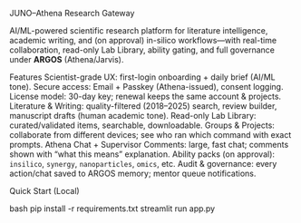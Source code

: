 JUNO–Athena Research Gateway

AI/ML-powered scientific research platform for literature intelligence, academic writing, and (on approval) in-silico workflows—with real-time collaboration, read-only Lab Library, ability gating, and full governance under **ARGOS** (Athena/Jarvis).

Features
Scientist-grade UX: first-login onboarding + daily brief (AI/ML tone).
Secure access: Email + Passkey (Athena-issued), consent logging.
License model: 30-day key; renewal keeps the same account & projects.
Literature & Writing: quality-filtered (2018–2025) search, review builder, manuscript drafts (human academic tone).
Read-only Lab Library: curated/validated items, searchable, downloadable.
Groups & Projects: collaborate from different devices; see who ran which command with exact prompts.
Athena Chat + Supervisor Comments: large, fast chat; comments shown with “what this means” explanation.
Ability packs (on approval): `insilico`, `synergy`, `nanoparticles`, `omics`, etc.
Audit & governance: every action/chat saved to ARGOS memory; mentor queue notifications.

Quick Start (Local)

bash
pip install -r requirements.txt
streamlit run app.py
